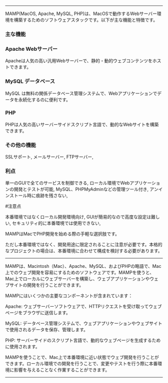 

---

MAMP(MacOS, Apache, MySQL, PHP)は、MacOSで動作するWebサーバー環境を構築するためのソフトウェアスタックです。以下が主な機能と特徴です。

### 主な機能

### Apache Webサーバー
Apacheは人気の高い汎用Webサーバーで、静的・動的ウェブコンテンツをホストできます。

### MySQL データベース
MySQL は無料の関係データベース管理システムで、Webアプリケーションでデータを永続化するのに便利です。

### PHP
PHPは人気の高いサーバーサイドスクリプト言語で、動的なWebサイトを構築できます。

### その他の機能

SSLサポート, 
メールサーバー, 
FTPサーバー, 



### 利点

単一のGUIで全てのサービスを制御できる, 
ローカル環境でWebアプリケーションの開発とテストが可能, 
MySQL、PHPMyAdminなどの管理ツール付き, 
アンインストール時に痕跡を残さない, 

#注意点

本番環境ではなくローカル開発環境向け, 
GUIが簡易的なので高度な設定は難しい, 
セキュリティ的に本番環境では使用できない, 

MAMPはMacでPHP開発を始める際の手軽な選択肢です。

ただし本番環境ではなく、開発用途に限定されることに注意が必要です。本格的なプロジェクトの場合は、本番環境に合わせて構成を検討する必要があります。

---

MAMPは、Macintosh（Mac）、Apache、MySQL、およびPHPの略語で、Mac上でのウェブ開発を容易にするためのソフトウェアです。MAMPを使うと、Mac上でローカルにウェブサーバーを構築し、ウェブアプリケーションやウェブサイトの開発を行うことができます。

MAMPにはいくつかの主要なコンポーネントが含まれています：

Apache: ウェブサーバーソフトウェアで、HTTPリクエストを受け取ってウェブページをブラウザに送信します。

MySQL: データベース管理システムで、ウェブアプリケーションやウェブサイトで使用されるデータを保存、管理します。

PHP: サーバーサイドのスクリプト言語で、動的なウェブページを生成するために使用されます。

MAMPを使うことで、Mac上で本番環境に近い状態でウェブ開発を行うことができます。ローカル環境での開発を行うことで、変更やテストを行う際に本番環境に影響を与えることなく作業することができます。

---
